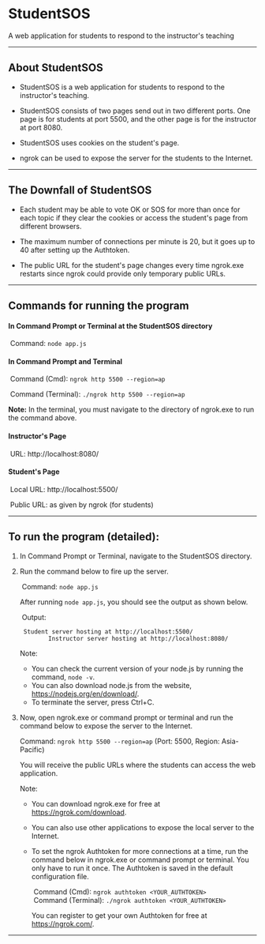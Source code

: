 # StudentSOS

A web application for students to respond to the instructor's teaching

-----------------------------------------------------------------------------------------------

## About StudentSOS

*   StudentSOS is a web application for students to respond to the instructor's teaching.

*   StudentSOS consists of two pages send out in two different ports. One page is for students at port 5500, and the other page is for the instructor at port 8080.

*   StudentSOS uses cookies on the student's page.

*   ngrok can be used to expose the server for the students to the Internet.

-----------------------------------------------------------------------------------------------

## The Downfall of StudentSOS

*   Each student may be able to vote OK or SOS for more than once for each topic if they clear the cookies or access the student's page from different browsers.

*   The maximum number of connections per minute is 20, but it goes up to 40 after setting up the Authtoken.

*   The public URL for the student's page changes every time ngrok.exe restarts since ngrok could provide only temporary public URLs.

-----------------------------------------------------------------------------------------------

## Commands for running the program

#### In Command Prompt or Terminal at the StudentSOS directory

​​	   Command:    `node app.js`

#### In Command Prompt and Terminal

​​	   Command (Cmd):			`ngrok http 5500 --region=ap`

​​	   Command (Terminal):	`./ngrok http 5500 --region=ap`

**Note:**   In the terminal, you must navigate to the directory of ngrok.exe to run the command above.



#### Instructor's Page

​​	   URL:     http://localhost:8080/

#### Student's Page

​​	   Local URL:	   http://localhost:5500/

​​	   Public URL:	   as given by ngrok (for students)

-----------------------------------------------------------------------------------------------

## To run the program (detailed):

1. In Command Prompt or Terminal, navigate to the StudentSOS directory.

2. Run the command below to fire up the server.

   ​​	Command:    `node app.js`

   After running `node app.js`, you should see the output as shown below.

   ​​	Output:

       	Student server hosting at http://localhost:5500/
               Instructor server hosting at http://localhost:8080/

   Note:

     *	You can check the current version of your node.js by running the command, `node -v`.
    *	You can also download node.js from the website, https://nodejs.org/en/download/.
    *	To terminate the server, press Ctrl+C.

3. Now, open ngrok.exe or command prompt or terminal and run the command below to expose the server to the Internet.

   Command:	`ngrok http 5500 --region=ap`	(Port: 5500, Region: Asia-Pacific)

   You will receive the public URLs where the students can access the web application.

   Note:

    * You can download ngrok.exe for free at https://ngrok.com/download.

   * You can also use other applications to expose the local server to the Internet.

   * To set the ngrok Authtoken for more connections at a time, run the command below in ngrok.exe or command prompt or terminal. You only have to run it once. The Authtoken is saved in the default configuration file.

     ​​	Command (Cmd):			`ngrok authtoken <YOUR_AUTHTOKEN>`<br>
     ​​	Command (Terminal):	`./ngrok authtoken <YOUR_AUTHTOKEN>`

     You can register to get your own Authtoken for free at https://ngrok.com/.

-----------------------------------------------------------------------------------------------
